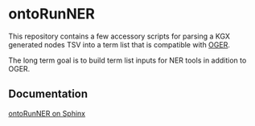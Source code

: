 # ontoRunNER

This repository contains a few accessory scripts for
parsing a KGX generated nodes TSV into a term list
that is compatible with [OGER](https://github.com/OntoGene/OGER).

The long term goal is to build term list inputs for
NER tools in addition to OGER.

## Documentation

[ontoRunNER on Sphinx](https://monarch-initiative.github.io/ontorunner/index.html)
